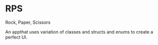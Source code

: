 # RPS
Rock, Paper, Scissors

An appthat uses variation of classes and structs and enums to create a perfect UI. 
